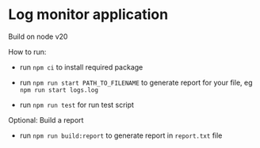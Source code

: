 # Log monitor application

Build on node v20

How to run:

- run `npm ci` to install required package
- run `npm run start PATH_TO_FILENAME` to generate report for your file, eg `npm run start logs.log`

- run `npm run test` for run test script

Optional: Build a report

- run `npm run build:report` to generate report in `report.txt` file